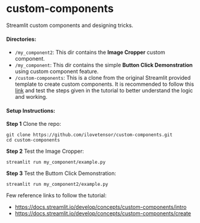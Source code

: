 # custom-components
Streamlit custom components and designing tricks. 

#### Directories: 
- `/my_component2`: This dir contains the **Image Cropper** custom component.
- `/my_component`: This dir contains the simple **Button Click Demonstration** using custom component feature.
- `/custom-components`: This is a clone from the original Streamlit provided template to create custom components. It is recommended to follow this [link](https://docs.streamlit.io/develop/concepts/custom-components/intro) and test the steps given in the tutorial to better understand the logic and working.

#### Setup Instructions: 
**Step 1**
Clone the repo: 
```
git clone https://github.com/ilovetensor/custom-components.git
cd custom-components
```

**Step 2**
Test the Image Cropper:
```
streamlit run my_component/example.py
```

**Step 3**
Test the Buttom Click Demonstration:
```
streamlit run my_component2/example.py
```


Few reference links to follow the tutorial: 
- https://docs.streamlit.io/develop/concepts/custom-components/intro
- https://docs.streamlit.io/develop/concepts/custom-components/create

